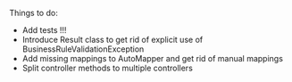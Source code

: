 Things to do:
  * Add tests !!!
  * Introduce Result class to get rid of explicit use of BusinessRuleValidationException
  * Add missing mappings to AutoMapper and get rid of manual mappings
  * Split controller methods to multiple controllers
